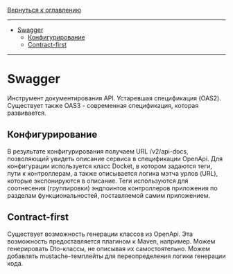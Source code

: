 [Вернуться к оглавлению](https://github.com/engine-it-in/different-level-task/blob/main/README.md)
***
* [Swagger](#swagger)
  * [Конфигурирование](#конфигурирование)
  * [Contract-first](#contract-first)
***

# Swagger

Инструмент документирования API. Устаревшая спецификация (OAS2). Существует также OAS3 - современная спецификация,
которая развивается.

## Конфигурирование

В результате конфигурирования получаем URL /v2/api-docs, позволяющий увидеть описание сервиса в спецификации
OpenApi. Для конфигурации используется класс Docket, в котором задаются теги, пути к контроллерам, а также описывается
логика мэтча урлов (URL), которые экспонируются в описание. Теги используются для соотнесения (группировки) эндпоинтов
контроллеров приложения по разделам функциональностей, поставляемой самим приложением.

## Contract-first

Существует возможность генерации классов из OpenApi. Эта возможность предоставляется плагином к Maven, например. Можем
генерировать Dto-классы, не описывая их самостоятельно.
Можем добавлять mustache-темплейты для переопределения логики генерации кода.
